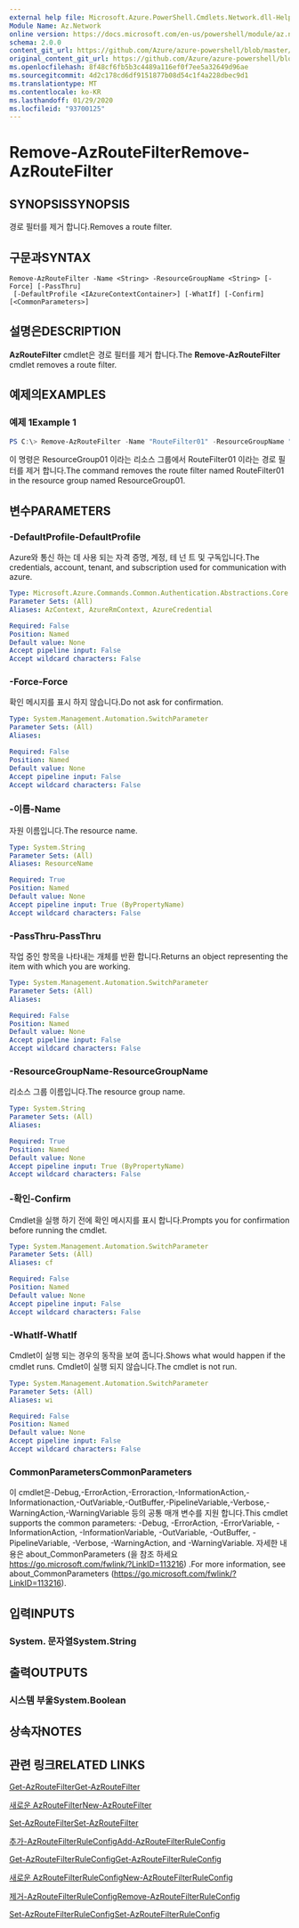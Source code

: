 ```yaml
---
external help file: Microsoft.Azure.PowerShell.Cmdlets.Network.dll-Help.xml
Module Name: Az.Network
online version: https://docs.microsoft.com/en-us/powershell/module/az.network/remove-azroutefilter
schema: 2.0.0
content_git_url: https://github.com/Azure/azure-powershell/blob/master/src/Network/Network/help/Remove-AzRouteFilter.md
original_content_git_url: https://github.com/Azure/azure-powershell/blob/master/src/Network/Network/help/Remove-AzRouteFilter.md
ms.openlocfilehash: 8f48cf6fb5b3c4489a116ef0f7ee5a32649d96ae
ms.sourcegitcommit: 4d2c178cd6df9151877b08d54c1f4a228dbec9d1
ms.translationtype: MT
ms.contentlocale: ko-KR
ms.lasthandoff: 01/29/2020
ms.locfileid: "93700125"
---
```

# <span data-ttu-id="15d84-101">Remove-AzRouteFilter</span><span class="sxs-lookup"><span data-stu-id="15d84-101">Remove-AzRouteFilter</span></span>

## <span data-ttu-id="15d84-102">SYNOPSIS</span><span class="sxs-lookup"><span data-stu-id="15d84-102">SYNOPSIS</span></span>
<span data-ttu-id="15d84-103">경로 필터를 제거 합니다.</span><span class="sxs-lookup"><span data-stu-id="15d84-103">Removes a route filter.</span></span>

## <span data-ttu-id="15d84-104">구문과</span><span class="sxs-lookup"><span data-stu-id="15d84-104">SYNTAX</span></span>

```
Remove-AzRouteFilter -Name <String> -ResourceGroupName <String> [-Force] [-PassThru]
 [-DefaultProfile <IAzureContextContainer>] [-WhatIf] [-Confirm] [<CommonParameters>]
```

## <span data-ttu-id="15d84-105">설명은</span><span class="sxs-lookup"><span data-stu-id="15d84-105">DESCRIPTION</span></span>
<span data-ttu-id="15d84-106">**AzRouteFilter** cmdlet은 경로 필터를 제거 합니다.</span><span class="sxs-lookup"><span data-stu-id="15d84-106">The **Remove-AzRouteFilter** cmdlet removes a route filter.</span></span>

## <span data-ttu-id="15d84-107">예제의</span><span class="sxs-lookup"><span data-stu-id="15d84-107">EXAMPLES</span></span>

### <span data-ttu-id="15d84-108">예제 1</span><span class="sxs-lookup"><span data-stu-id="15d84-108">Example 1</span></span>
```powershell
PS C:\> Remove-AzRouteFilter -Name "RouteFilter01" -ResourceGroupName "ResourceGroup01"
```

<span data-ttu-id="15d84-109">이 명령은 ResourceGroup01 이라는 리소스 그룹에서 RouteFilter01 이라는 경로 필터를 제거 합니다.</span><span class="sxs-lookup"><span data-stu-id="15d84-109">The command removes the route filter named RouteFilter01 in the resource group named ResourceGroup01.</span></span>

## <span data-ttu-id="15d84-110">변수</span><span class="sxs-lookup"><span data-stu-id="15d84-110">PARAMETERS</span></span>

### <span data-ttu-id="15d84-111">-DefaultProfile</span><span class="sxs-lookup"><span data-stu-id="15d84-111">-DefaultProfile</span></span>
<span data-ttu-id="15d84-112">Azure와 통신 하는 데 사용 되는 자격 증명, 계정, 테 넌 트 및 구독입니다.</span><span class="sxs-lookup"><span data-stu-id="15d84-112">The credentials, account, tenant, and subscription used for communication with azure.</span></span>

```yaml
Type: Microsoft.Azure.Commands.Common.Authentication.Abstractions.Core.IAzureContextContainer
Parameter Sets: (All)
Aliases: AzContext, AzureRmContext, AzureCredential

Required: False
Position: Named
Default value: None
Accept pipeline input: False
Accept wildcard characters: False
```

### <span data-ttu-id="15d84-113">-Force</span><span class="sxs-lookup"><span data-stu-id="15d84-113">-Force</span></span>
<span data-ttu-id="15d84-114">확인 메시지를 표시 하지 않습니다.</span><span class="sxs-lookup"><span data-stu-id="15d84-114">Do not ask for confirmation.</span></span>

```yaml
Type: System.Management.Automation.SwitchParameter
Parameter Sets: (All)
Aliases:

Required: False
Position: Named
Default value: None
Accept pipeline input: False
Accept wildcard characters: False
```

### <span data-ttu-id="15d84-115">-이름</span><span class="sxs-lookup"><span data-stu-id="15d84-115">-Name</span></span>
<span data-ttu-id="15d84-116">자원 이름입니다.</span><span class="sxs-lookup"><span data-stu-id="15d84-116">The resource name.</span></span>

```yaml
Type: System.String
Parameter Sets: (All)
Aliases: ResourceName

Required: True
Position: Named
Default value: None
Accept pipeline input: True (ByPropertyName)
Accept wildcard characters: False
```

### <span data-ttu-id="15d84-117">-PassThru</span><span class="sxs-lookup"><span data-stu-id="15d84-117">-PassThru</span></span>
<span data-ttu-id="15d84-118">작업 중인 항목을 나타내는 개체를 반환 합니다.</span><span class="sxs-lookup"><span data-stu-id="15d84-118">Returns an object representing the item with which you are working.</span></span>

```yaml
Type: System.Management.Automation.SwitchParameter
Parameter Sets: (All)
Aliases:

Required: False
Position: Named
Default value: None
Accept pipeline input: False
Accept wildcard characters: False
```

### <span data-ttu-id="15d84-119">-ResourceGroupName</span><span class="sxs-lookup"><span data-stu-id="15d84-119">-ResourceGroupName</span></span>
<span data-ttu-id="15d84-120">리소스 그룹 이름입니다.</span><span class="sxs-lookup"><span data-stu-id="15d84-120">The resource group name.</span></span>

```yaml
Type: System.String
Parameter Sets: (All)
Aliases:

Required: True
Position: Named
Default value: None
Accept pipeline input: True (ByPropertyName)
Accept wildcard characters: False
```

### <span data-ttu-id="15d84-121">-확인</span><span class="sxs-lookup"><span data-stu-id="15d84-121">-Confirm</span></span>
<span data-ttu-id="15d84-122">Cmdlet을 실행 하기 전에 확인 메시지를 표시 합니다.</span><span class="sxs-lookup"><span data-stu-id="15d84-122">Prompts you for confirmation before running the cmdlet.</span></span>

```yaml
Type: System.Management.Automation.SwitchParameter
Parameter Sets: (All)
Aliases: cf

Required: False
Position: Named
Default value: None
Accept pipeline input: False
Accept wildcard characters: False
```

### <span data-ttu-id="15d84-123">-WhatIf</span><span class="sxs-lookup"><span data-stu-id="15d84-123">-WhatIf</span></span>
<span data-ttu-id="15d84-124">Cmdlet이 실행 되는 경우의 동작을 보여 줍니다.</span><span class="sxs-lookup"><span data-stu-id="15d84-124">Shows what would happen if the cmdlet runs.</span></span>
<span data-ttu-id="15d84-125">Cmdlet이 실행 되지 않습니다.</span><span class="sxs-lookup"><span data-stu-id="15d84-125">The cmdlet is not run.</span></span>

```yaml
Type: System.Management.Automation.SwitchParameter
Parameter Sets: (All)
Aliases: wi

Required: False
Position: Named
Default value: None
Accept pipeline input: False
Accept wildcard characters: False
```

### <span data-ttu-id="15d84-126">CommonParameters</span><span class="sxs-lookup"><span data-stu-id="15d84-126">CommonParameters</span></span>
<span data-ttu-id="15d84-127">이 cmdlet은-Debug,-ErrorAction,-Erroraction,-InformationAction,-Informationaction,-OutVariable,-OutBuffer,-PipelineVariable,-Verbose,-WarningAction,-WarningVariable 등의 공통 매개 변수를 지원 합니다.</span><span class="sxs-lookup"><span data-stu-id="15d84-127">This cmdlet supports the common parameters: -Debug, -ErrorAction, -ErrorVariable, -InformationAction, -InformationVariable, -OutVariable, -OutBuffer, -PipelineVariable, -Verbose, -WarningAction, and -WarningVariable.</span></span> <span data-ttu-id="15d84-128">자세한 내용은 about_CommonParameters (을 참조 하세요 https://go.microsoft.com/fwlink/?LinkID=113216) .</span><span class="sxs-lookup"><span data-stu-id="15d84-128">For more information, see about_CommonParameters (https://go.microsoft.com/fwlink/?LinkID=113216).</span></span>

## <span data-ttu-id="15d84-129">입력</span><span class="sxs-lookup"><span data-stu-id="15d84-129">INPUTS</span></span>

### <span data-ttu-id="15d84-130">System. 문자열</span><span class="sxs-lookup"><span data-stu-id="15d84-130">System.String</span></span>

## <span data-ttu-id="15d84-131">출력</span><span class="sxs-lookup"><span data-stu-id="15d84-131">OUTPUTS</span></span>

### <span data-ttu-id="15d84-132">시스템 부울</span><span class="sxs-lookup"><span data-stu-id="15d84-132">System.Boolean</span></span>

## <span data-ttu-id="15d84-133">상속자</span><span class="sxs-lookup"><span data-stu-id="15d84-133">NOTES</span></span>

## <span data-ttu-id="15d84-134">관련 링크</span><span class="sxs-lookup"><span data-stu-id="15d84-134">RELATED LINKS</span></span>

[<span data-ttu-id="15d84-135">Get-AzRouteFilter</span><span class="sxs-lookup"><span data-stu-id="15d84-135">Get-AzRouteFilter</span></span>](./Get-AzRouteFilter.md)

[<span data-ttu-id="15d84-136">새로운 AzRouteFilter</span><span class="sxs-lookup"><span data-stu-id="15d84-136">New-AzRouteFilter</span></span>](./New-AzRouteFilter.md)

[<span data-ttu-id="15d84-137">Set-AzRouteFilter</span><span class="sxs-lookup"><span data-stu-id="15d84-137">Set-AzRouteFilter</span></span>](./Set-AzRouteFilter.md)

[<span data-ttu-id="15d84-138">추가-AzRouteFilterRuleConfig</span><span class="sxs-lookup"><span data-stu-id="15d84-138">Add-AzRouteFilterRuleConfig</span></span>](./Add-AzRouteFilterRuleConfig.md)

[<span data-ttu-id="15d84-139">Get-AzRouteFilterRuleConfig</span><span class="sxs-lookup"><span data-stu-id="15d84-139">Get-AzRouteFilterRuleConfig</span></span>](./Get-AzRouteFilterRuleConfig.md)

[<span data-ttu-id="15d84-140">새로운 AzRouteFilterRuleConfig</span><span class="sxs-lookup"><span data-stu-id="15d84-140">New-AzRouteFilterRuleConfig</span></span>](./New-AzRouteFilterRuleConfig.md)

[<span data-ttu-id="15d84-141">제거-AzRouteFilterRuleConfig</span><span class="sxs-lookup"><span data-stu-id="15d84-141">Remove-AzRouteFilterRuleConfig</span></span>](./Remove-AzRouteFilterRuleConfig.md)

[<span data-ttu-id="15d84-142">Set-AzRouteFilterRuleConfig</span><span class="sxs-lookup"><span data-stu-id="15d84-142">Set-AzRouteFilterRuleConfig</span></span>](./Set-AzRouteFilterRuleConfig.md)
